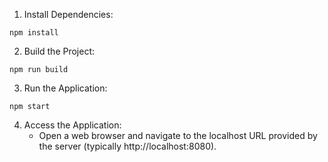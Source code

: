 1. Install Dependencies:

```
npm install
```

2. Build the Project:

```
npm run build
```

3. Run the Application:

```
npm start
```

4. Access the Application:
   - Open a web browser and navigate to the localhost URL provided by the server (typically http://localhost:8080).
